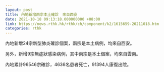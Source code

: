```yaml
---
layout: post
title: 內地新增兩宗本土確診　來自西安
date: 2021-10-18 09:13:18.000000000 +08:00
link: https://news.rthk.hk/rthk/ch/component/k2/1615659-20211018.htm
categories: rthk
---
```


內地新增24宗新型肺炎確診個案，兩宗是本土病例，均來自西安。

另外，新增9宗無症狀感染病例，其中兩宗是本土個案，均來自雲南。

內地累計96546宗確診，4636名患者死亡，91394人康復出院。
